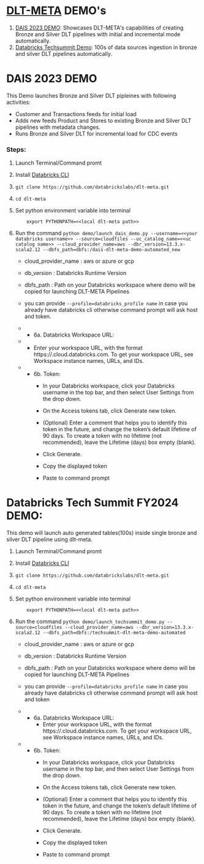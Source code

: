  # [DLT-META](https://github.com/databrickslabs/dlt-meta) DEMO's 
 1. [DAIS 2023 DEMO](#dais-2023-demo): Showcases DLT-META's capabilities of creating Bronze and Silver DLT pipelines with initial and incremental mode automatically.
 2. [Databricks Techsummit Demo](#databricks-tech-summit-fy2024-demo): 100s of data sources ingestion in bronze and silver DLT pipelines automatically.


# DAIS 2023 DEMO
This Demo launches Bronze and Silver DLT pipleines with following activities:
- Customer and Transactions feeds for initial load
- Adds new feeds Product and Stores to existing Bronze and Silver DLT pipelines with metadata changes.
- Runs Bronze and Silver DLT for incremental load for CDC events

### Steps:
1. Launch Terminal/Command promt 

2. Install [Databricks CLI](https://docs.databricks.com/dev-tools/cli/index.html)

3. ```git clone https://github.com/databrickslabs/dlt-meta.git ```

4. ```cd dlt-meta```

5. Set python environment variable into terminal
    ```
        export PYTHONPATH=<<local dlt-meta path>>
    ```

6. Run the command ```python demo/launch_dais_demo.py --username=<<your databricks username>> --source=cloudfiles --uc_catalog_name=<<uc catalog name>> --cloud_provider_name=aws --dbr_version=13.3.x-scala2.12 --dbfs_path=dbfs:/dais-dlt-meta-demo-automated_new```
    - cloud_provider_name : aws or azure or gcp
    - db_version : Databricks Runtime Version
    - dbfs_path : Path on your Databricks workspace where demo will be copied for launching DLT-META Pipelines
    - you can provide `--profile=databricks_profile name` in case you already have databricks cli otherwise command prompt will ask host and token.

    - - 6a. Databricks Workspace URL:
    - - Enter your workspace URL, with the format https://<instance-name>.cloud.databricks.com. To get your workspace URL, see Workspace instance names, URLs, and IDs.

    - - 6b. Token:
        - In your Databricks workspace, click your Databricks username in the top bar, and then select User Settings from the drop down.

        - On the Access tokens tab, click Generate new token.

        - (Optional) Enter a comment that helps you to identify this token in the future, and change the token’s default lifetime of 90 days. To create a token with no lifetime (not recommended), leave the Lifetime (days) box empty (blank).

        - Click Generate.

        - Copy the displayed token

        - Paste to command prompt

# Databricks Tech Summit FY2024 DEMO:
This demo will launch auto generated tables(100s) inside single bronze and silver DLT pipeline using dlt-meta.

1. Launch Terminal/Command promt 

2. Install [Databricks CLI](https://docs.databricks.com/dev-tools/cli/index.html)

3. ```git clone https://github.com/databrickslabs/dlt-meta.git ```

4. ```cd dlt-meta```

5. Set python environment variable into terminal
    ```
        export PYTHONPATH=<<local dlt-meta path>>
    ```

6. Run the command ```python demo/launch_techsummit_demo.py --source=cloudfiles --cloud_provider_name=aws --dbr_version=13.3.x-scala2.12 --dbfs_path=dbfs:/techsummit-dlt-meta-demo-automated ```
    - cloud_provider_name : aws or azure or gcp
    - db_version : Databricks Runtime Version
    - dbfs_path : Path on your Databricks workspace where demo will be copied for launching DLT-META Pipelines
    - you can provide `--profile=databricks_profile name` in case you already have databricks cli otherwise command prompt will ask host and token

    - - 6a. Databricks Workspace URL:
        - Enter your workspace URL, with the format https://<instance-name>.cloud.databricks.com. To get your workspace URL, see Workspace instance names, URLs, and IDs.

    - - 6b. Token:
        - In your Databricks workspace, click your Databricks username in the top bar, and then select User Settings from the drop down.

        - On the Access tokens tab, click Generate new token.

        - (Optional) Enter a comment that helps you to identify this token in the future, and change the token’s default lifetime of 90 days. To create a token with no lifetime (not recommended), leave the Lifetime (days) box empty (blank).

        - Click Generate.

        - Copy the displayed token

        - Paste to command prompt